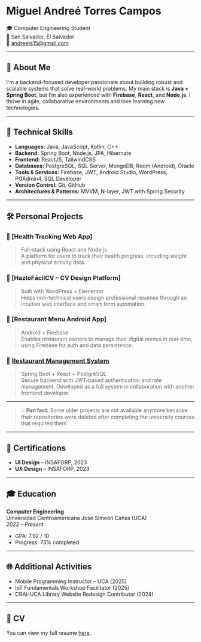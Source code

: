 # Miguel Andreé Torres Campos

🎓 Computer Engineering Student  
📍 San Salvador, El Salvador  
📧 andreets15@gmail.com  

---

## 👋 About Me

I'm a backend-focused developer passionate about building robust and scalable systems that solve real-world problems. My main stack is **Java + Spring Boot**, but I’m also experienced with **Firebase**, **React**, and **Node.js**. I thrive in agile, collaborative environments and love learning new technologies.

---

## 🧠 Technical Skills

- **Languages:** Java, JavaScript, Kotlin, C++  
- **Backend:** Spring Boot, Node.js, JPA, Hibernate  
- **Frontend:** ReactJS, TailwindCSS  
- **Databases:** PostgreSQL, SQL Server, MongoDB, Room (Android), Oracle  
- **Tools & Services:** Firebase, JWT, Android Studio, WordPress, PGAdmin4, SQL Developer  
- **Version Control:** Git, GitHub  
- **Architectures & Patterns:** MVVM, N-layer, JWT with Spring Security  

---

## 🛠️ Personal Projects

### 🔹 [Health Tracking Web App]
> Full-stack using React and Node.js  
A platform for users to track their health progress, including weight and physical activity data.

### 🔹 [HazloFácilCV – CV Design Platform]
> Built with WordPress + Elementor  
Helps non-technical users design professional resumes through an intuitive web interface and smart form automation.

### 🔹 [Restaurant Menu Android App]
> Android + Firebase  
Enables restaurant owners to manage their digital menus in real-time, using Firebase for auth and data persistence.

### 🔹 [Restaurant Management System](BACKEND-PNC)
> Spring Boot + React + PostgreSQL  
Secure backend with JWT-based authentication and role management. Developed as a full system in collaboration with another frontend developer.

---

> 💡 **Fun fact:** Some older projects are not available anymore because their repositories were deleted after completing the university courses that required them.

---

## 📜 Certifications

- **UI Design** – INSAFORP, 2023  
- **UX Design** – INSAFORP, 2023  

---

## 🎓 Education

**Computer Engineering**  
Universidad Centroamericana José Simeón Cañas (UCA)  
*2022 – Present*  
- GPA: 7.92 / 10  
- Progress: 73% completed  

---

## 🌐 Additional Activities

- Mobile Programming Instructor – UCA (2025)  
- IoT Fundamentals Workshop Facilitator (2025)  
- CRAI-UCA Library Website Redesign Contributor (2024)  

---

## 📄 CV

You can view my full resume [here](./assets/RESUME-MIGUELTORRES.pdf).
